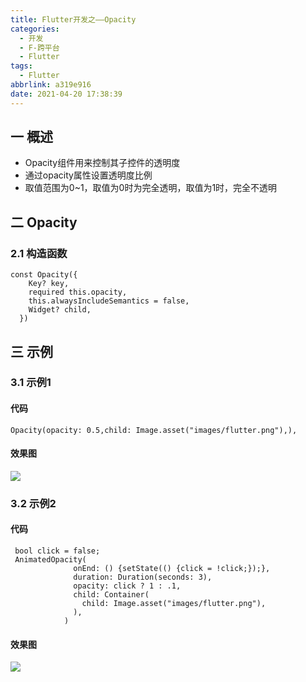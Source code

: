 ```yaml
---
title: Flutter开发之——Opacity
categories:
  - 开发
  - F-跨平台
  - Flutter
tags:
  - Flutter
abbrlink: a319e916
date: 2021-04-20 17:38:39
---
```

## 一 概述

* Opacity组件用来控制其子控件的透明度
* 通过opacity属性设置透明度比例
* 取值范围为0~1，取值为0时为完全透明，取值为1时，完全不透明

<!--more-->

## 二 Opacity

### 2.1 构造函数

```
const Opacity({
    Key? key,
    required this.opacity,
    this.alwaysIncludeSemantics = false,
    Widget? child,
  })
```

## 三 示例

### 3.1 示例1

#### 代码

```
Opacity(opacity: 0.5,child: Image.asset("images/flutter.png"),),
```

#### 效果图

![][1]

### 3.2 示例2

#### 代码

```
 bool click = false;
 AnimatedOpacity(
              onEnd: () {setState(() {click = !click;});},
              duration: Duration(seconds: 3),
              opacity: click ? 1 : .1,
              child: Container(
                child: Image.asset("images/flutter.png"),
              ),
            )
```

#### 效果图
![][2]


[1]:https://cdn.jsdelivr.net/gh/PGzxc/CDN/blog-flutter/flutter-opacity-image.png
[2]:https://cdn.jsdelivr.net/gh/PGzxc/CDN/blog-flutter/flutter-opacity-ani-sample.gif